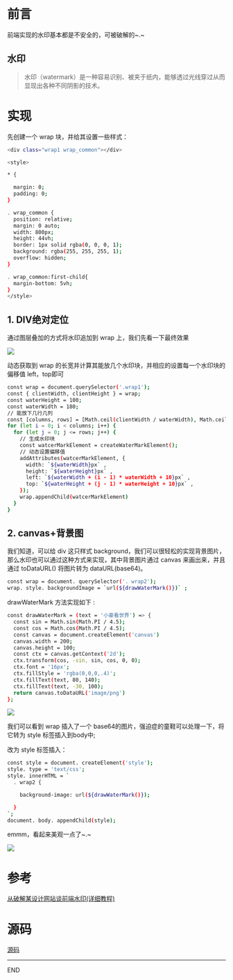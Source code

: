 # 前言

前端实现的水印基本都是不安全的，可被破解的~.~

## 水印

> 水印（watermark）是一种容易识别、被夹于纸内，能够透过光线穿过从而显现出各种不同阴影的技术。

# 实现

先创建一个 wrap 块，并给其设置一些样式：

``` bash 
<div class="wrap1 wrap_common"></div>

<style>

* {

  margin: 0; 
  padding: 0; 
}

. wrap_common {
  position: relative; 
  margin: 0 auto; 
  width: 800px; 
  height: 44vh; 
  border: 1px solid rgba(0, 0, 0, 1); 
  background: rgba(255, 255, 255, 1); 
  overflow: hidden; 
}

. wrap_common:first-child{
  margin-bottom: 5vh; 
}
</style>

``` 

## 1. DIV绝对定位

通过图层叠加的方式将水印追加到 wrap 上，我们先看一下最终效果

![](https://upload-images.jianshu.io/upload_images/10390288-3eaef158c237d861.png?imageMogr2/auto-orient/strip%7CimageView2/2/w/1240)

动态获取到 wrap 的长宽并计算其能放几个水印块，并相应的设置每一个水印块的偏移值 left，top即可

``` bash 
const wrap = document.querySelector('.wrap1');
const { clientWidth, clientHeight } = wrap;
const waterHeight = 100;
const waterWidth = 180;
// 能放下几行几列
const [columns, rows] = [Math.ceil(clientWidth / waterWidth), Math.ceil(clientHeight / waterHeight)]
for (let i = 0; i < columns; i++) {
  for (let j = 0; j <= rows; j++) {
    // 生成水印块
    const watcerMarkElement = createWaterMarkElement();
    // 动态设置偏移值
    addAttributes(watcerMarkElement, {
      width: `${waterWidth}px` ,
      height: `${waterHeight}px` ,
      left: `${waterWidth + (i - 1) * waterWidth + 10}px` ,
      top: `${waterHeight + (j - 1) * waterHeight + 10}px` ,
    });
    wrap.appendChild(watcerMarkElement)
  }
}
```

## 2. canvas+背景图

我们知道，可以给 div 这只样式 background，我们可以很轻松的实现背景图片，那么水印也可以通过这种方式来实现，其中背景图片通过 canvas 来画出来，并且通过 toDataURL() 将图片转为 dataURL(base64)。

``` bash 
const wrap = document. querySelector('. wrap2'); 
wrap. style. backgroundImage = `url(${drawWaterMark()})` ; 

``` 

drawWaterMark 方法实现如下 :

``` bash 
const drawWaterMark = (text = '小豪看世界') => {
  const sin = Math.sin(Math.PI / 4.5);
  const cos = Math.cos(Math.PI / 4.5);
  const canvas = document.createElement('canvas')
  canvas.width = 200;
  canvas.height = 100;
  const ctx = canvas.getContext('2d');
  ctx.transform(cos, -sin, sin, cos, 0, 0);
  ctx.font = '16px';
  ctx.fillStyle = 'rgba(0,0,0,.4)';
  ctx.fillText(text, 80, 140);
  ctx.fillText(text, -30, 100);
  return canvas.toDataURL('image/png')
};
```

![](https://upload-images.jianshu.io/upload_images/10390288-fb2cbc2f47d9f3a9.png?imageMogr2/auto-orient/strip%7CimageView2/2/w/1240)

我们可以看到 wrap 插入了一个 base64的图片，强迫症的童鞋可以处理一下，将它转为 style 标签插入到body中; 

改为 style 标签插入：

``` bash 
const style = document. createElement('style'); 
style. type = 'text/css'; 
style. innerHTML = `
  . wrap2 {

    background-image: url(${drawWaterMark()});

  }
`; 
document. body. appendChild(style); 
```
emmm，看起来美观一点了~.~

![](https://upload-images.jianshu.io/upload_images/10390288-71a9cb68e61caf3d.png?imageMogr2/auto-orient/strip%7CimageView2/2/w/1240)

# 参考

[从破解某设计网站谈前端水印(详细教程)](https://juejin.cn/post/6900713052270755847)

# 源码

[源码](https://github.com/zhongzihao1996/my-blog/tree/master/35_JS%20%E6%8E%92%E5%BA%8F%E7%AE%97%E6%B3%95)

---

END
